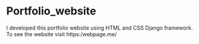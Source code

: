 # Portfolio_website
I developed this portfolio website using HTML and CSS Django framework. To see the website visit https:/webpage.me/
